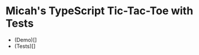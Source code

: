 Micah's TypeScript Tic-Tac-Toe with Tests
=========================================
-  (Demo)[]
-  (Tests)[]